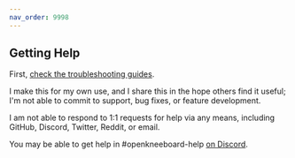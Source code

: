 ```yaml
---
nav_order: 9998
---
```


## Getting Help

First, [check the troubleshooting guides](../troubleshooting/).

I make this for my own use, and I share this in the hope others find it useful; I'm not able to commit to support, bug fixes, or feature development.

I am not able to respond to 1:1 requests for help via any means, including GitHub, Discord, Twitter, Reddit, or email.

You may be able to get help in #openkneeboard-help [on Discord](https://go.openkneeboard.com/discord).
